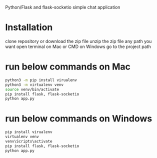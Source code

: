Python/Flask and flask-socketio simple chat application

# Installation
clone repository or download the zip file
unzip the zip file any path you want
open terminal on Mac or CMD on Windows
go to the project path

# run below commands on Mac
```bash
python3 -m pip install virualenv 
python3 -m virtualenv venv
source venv/bin/activate
pip install flask, flask-socketio
python app.py
```

# run below commands on Windows
```bash
pip install virualenv 
virtualenv venv
venv\Scripts\activate
pip install flask, flask-socketio
python app.py
```
